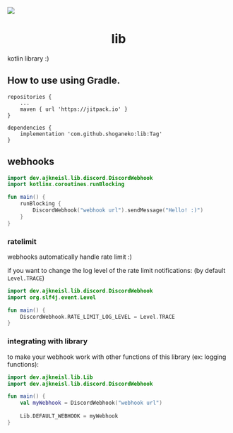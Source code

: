 [![](https://jitpack.io/v/ajkneisl/lib.svg)](https://jitpack.io/#ajkneisl/lib)
<h1 align="center">lib</h1>
kotlin library :)

## How to use using Gradle.
```
repositories {
    ...
    maven { url 'https://jitpack.io' }
}

dependencies {
    implementation 'com.github.shoganeko:lib:Tag'
}
```

## webhooks
```kotlin
import dev.ajkneisl.lib.discord.DiscordWebhook
import kotlinx.coroutines.runBlocking

fun main() {
    runBlocking { 
        DiscordWebhook("webhook url").sendMessage("Hello! :)")
    }
}

```

### ratelimit
webhooks automatically handle rate limit :)

if you want to change the log level of the rate limit notifications: (by default `Level.TRACE`)
```kotlin
import dev.ajkneisl.lib.discord.DiscordWebhook
import org.slf4j.event.Level

fun main() {
    DiscordWebhook.RATE_LIMIT_LOG_LEVEL = Level.TRACE
}
```

### integrating with library
to make your webhook work with other functions of this library (ex: logging functions):
```kotlin
import dev.ajkneisl.lib.Lib
import dev.ajkneisl.lib.discord.DiscordWebhook

fun main() {
    val myWebhook = DiscordWebhook("webhook url")
    
    Lib.DEFAULT_WEBHOOK = myWebhook
}
```
